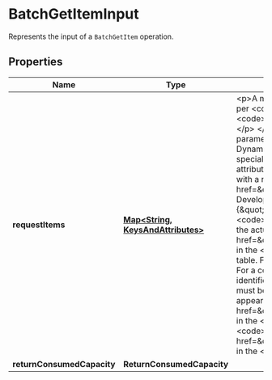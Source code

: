

# BatchGetItemInput

Represents the input of a <code>BatchGetItem</code> operation.

## Properties

| Name | Type | Description | Notes |
|------------ | ------------- | ------------- | -------------|
|**requestItems** | [**Map&lt;String, KeysAndAttributes&gt;**](KeysAndAttributes.md) | &lt;p&gt;A map of one or more table names and, for each table, a map that describes one or more items to retrieve from that table. Each table name can be used only once per &lt;code&gt;BatchGetItem&lt;/code&gt; request.&lt;/p&gt; &lt;p&gt;Each element in the map of items to retrieve consists of the following:&lt;/p&gt; &lt;ul&gt; &lt;li&gt; &lt;p&gt; &lt;code&gt;ConsistentRead&lt;/code&gt; - If &lt;code&gt;true&lt;/code&gt;, a strongly consistent read is used; if &lt;code&gt;false&lt;/code&gt; (the default), an eventually consistent read is used.&lt;/p&gt; &lt;/li&gt; &lt;li&gt; &lt;p&gt; &lt;code&gt;ExpressionAttributeNames&lt;/code&gt; - One or more substitution tokens for attribute names in the &lt;code&gt;ProjectionExpression&lt;/code&gt; parameter. The following are some use cases for using &lt;code&gt;ExpressionAttributeNames&lt;/code&gt;:&lt;/p&gt; &lt;ul&gt; &lt;li&gt; &lt;p&gt;To access an attribute whose name conflicts with a DynamoDB reserved word.&lt;/p&gt; &lt;/li&gt; &lt;li&gt; &lt;p&gt;To create a placeholder for repeating occurrences of an attribute name in an expression.&lt;/p&gt; &lt;/li&gt; &lt;li&gt; &lt;p&gt;To prevent special characters in an attribute name from being misinterpreted in an expression.&lt;/p&gt; &lt;/li&gt; &lt;/ul&gt; &lt;p&gt;Use the &lt;b&gt;#&lt;/b&gt; character in an expression to dereference an attribute name. For example, consider the following attribute name:&lt;/p&gt; &lt;ul&gt; &lt;li&gt; &lt;p&gt; &lt;code&gt;Percentile&lt;/code&gt; &lt;/p&gt; &lt;/li&gt; &lt;/ul&gt; &lt;p&gt;The name of this attribute conflicts with a reserved word, so it cannot be used directly in an expression. (For the complete list of reserved words, see &lt;a href&#x3D;\&quot;https://docs.aws.amazon.com/amazondynamodb/latest/developerguide/ReservedWords.html\&quot;&gt;Reserved Words&lt;/a&gt; in the &lt;i&gt;Amazon DynamoDB Developer Guide&lt;/i&gt;). To work around this, you could specify the following for &lt;code&gt;ExpressionAttributeNames&lt;/code&gt;:&lt;/p&gt; &lt;ul&gt; &lt;li&gt; &lt;p&gt; &lt;code&gt;{\&quot;#P\&quot;:\&quot;Percentile\&quot;}&lt;/code&gt; &lt;/p&gt; &lt;/li&gt; &lt;/ul&gt; &lt;p&gt;You could then use this substitution in an expression, as in this example:&lt;/p&gt; &lt;ul&gt; &lt;li&gt; &lt;p&gt; &lt;code&gt;#P &#x3D; :val&lt;/code&gt; &lt;/p&gt; &lt;/li&gt; &lt;/ul&gt; &lt;note&gt; &lt;p&gt;Tokens that begin with the &lt;b&gt;:&lt;/b&gt; character are &lt;i&gt;expression attribute values&lt;/i&gt;, which are placeholders for the actual value at runtime.&lt;/p&gt; &lt;/note&gt; &lt;p&gt;For more information about expression attribute names, see &lt;a href&#x3D;\&quot;https://docs.aws.amazon.com/amazondynamodb/latest/developerguide/Expressions.AccessingItemAttributes.html\&quot;&gt;Accessing Item Attributes&lt;/a&gt; in the &lt;i&gt;Amazon DynamoDB Developer Guide&lt;/i&gt;.&lt;/p&gt; &lt;/li&gt; &lt;li&gt; &lt;p&gt; &lt;code&gt;Keys&lt;/code&gt; - An array of primary key attribute values that define specific items in the table. For each primary key, you must provide &lt;i&gt;all&lt;/i&gt; of the key attributes. For example, with a simple primary key, you only need to provide the partition key value. For a composite key, you must provide &lt;i&gt;both&lt;/i&gt; the partition key value and the sort key value.&lt;/p&gt; &lt;/li&gt; &lt;li&gt; &lt;p&gt; &lt;code&gt;ProjectionExpression&lt;/code&gt; - A string that identifies one or more attributes to retrieve from the table. These attributes can include scalars, sets, or elements of a JSON document. The attributes in the expression must be separated by commas.&lt;/p&gt; &lt;p&gt;If no attribute names are specified, then all attributes are returned. If any of the requested attributes are not found, they do not appear in the result.&lt;/p&gt; &lt;p&gt;For more information, see &lt;a href&#x3D;\&quot;https://docs.aws.amazon.com/amazondynamodb/latest/developerguide/Expressions.AccessingItemAttributes.html\&quot;&gt;Accessing Item Attributes&lt;/a&gt; in the &lt;i&gt;Amazon DynamoDB Developer Guide&lt;/i&gt;.&lt;/p&gt; &lt;/li&gt; &lt;li&gt; &lt;p&gt; &lt;code&gt;AttributesToGet&lt;/code&gt; - This is a legacy parameter. Use &lt;code&gt;ProjectionExpression&lt;/code&gt; instead. For more information, see &lt;a href&#x3D;\&quot;https://docs.aws.amazon.com/amazondynamodb/latest/developerguide/LegacyConditionalParameters.AttributesToGet.html\&quot;&gt;AttributesToGet&lt;/a&gt; in the &lt;i&gt;Amazon DynamoDB Developer Guide&lt;/i&gt;. &lt;/p&gt; &lt;/li&gt; &lt;/ul&gt; |  |
|**returnConsumedCapacity** | **ReturnConsumedCapacity** |  |  [optional] |



